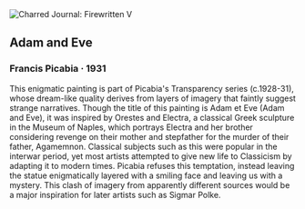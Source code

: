 <div class="artwork-of-the-day">
  <div class="container">
    <div class="img-wrapper">
      <img
        src="https://uploads8.wikiart.org/images/francis-picabia/adam-and-eve.jpg!Large.jpg"
        alt="Charred Journal: Firewritten V" />
    </div>
    <div class="artwork-detail">
      <div class="artwork-origin"> 
        <h2 class="artwork-name">Adam and Eve</h2>
        <h3 class="artist">
          Francis Picabia
                    ·  1931
        </h3>
      </div>
      <p class="description">
        <span class="artwork-description-text ng-binding" ng-bind-html="viewModel.ArtworkOfTheDay.Description | unsafe">This enigmatic painting is part of Picabia's Transparency series (c.1928-31), whose dream-like quality derives from layers of imagery that faintly suggest strange narratives. Though the title of this painting is Adam et Eve (Adam and Eve), it was inspired by Orestes and Electra, a classical Greek sculpture in the Museum of Naples, which portrays Electra and her brother considering revenge on their mother and stepfather for the murder of their father, Agamemnon. Classical subjects such as this were popular in the interwar period, yet most artists attempted to give new life to Classicism by adapting it to modern times. Picabia refuses this temptation, instead leaving the statue enigmatically layered with a smiling face and leaving us with a mystery. This clash of imagery from apparently different sources would be a major inspiration for later artists such as Sigmar Polke. </span>
                        <div class="text-shadow-container" ng-show="showShadow" style=""></div>
      </p>
    </div>
  </div>

</div>
